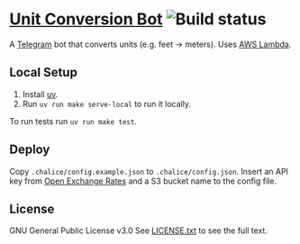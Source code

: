 # [Unit Conversion Bot](https://t.me/UnitConversionBot) ![Build status](https://github.com/maltsev/UnitConversionBot/actions/workflows/ci.yml/badge.svg)

A [Telegram](https://telegram.org/) bot that converts units (e.g. feet → meters).
Uses [AWS Lambda](https://aws.amazon.com/lambda/).


## Local Setup
1. Install [uv](https://docs.astral.sh/uv/).
2. Run `uv run make serve-local` to run it locally.

To run tests run `uv run make test`.


## Deploy
Copy `.chalice/config.example.json` to `.chalice/config.json`.
Insert an API key from [Open Exchange Rates](https://openexchangerates.org/signup/free) and a S3 bucket name to the config file.


## License
GNU General Public License v3.0
See [LICENSE.txt](https://github.com/maltsev/UnitConversionBot/blob/master/LICENSE.txt) to see the full text.
